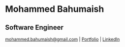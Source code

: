 # Mohammed Bahumaish
## Software Engineer
mohammed.bahumaish@gmail.com | [Portfolio](https://mohammed-bahumaish.vercel.app/) | [LinkedIn](https://www.linkedin.com/in/mohammed-ba-humaish/)
